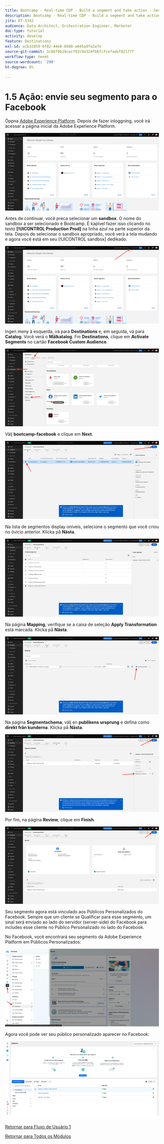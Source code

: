 ```yaml
---
title: Bootcamp - Real-time CDP - Build a segment and take action - Send your segment to DV360 - Brazil
description: Bootcamp - Real-time CDP - Build a segment and take action - Send your segment to DV360 - Brazil
jira: KT-5342
audience: Data Architect, Orchestration Engineer, Marketer
doc-type: tutorial
activity: develop
feature: Destinations
exl-id: acb32859-6f82-44e0-8948-a045a9fe2afe
source-git-commit: 3c86f9b19cecf92c9a324fb6fcfcefaebf82177f
workflow-type: tm+mt
source-wordcount: '290'
ht-degree: 0%

---
```


# 1.5 Ação: envie seu segmento para o Facebook

Öppna [Adobe Experience Platform](https://experience.adobe.com/platform). Depois de fazer inloggning, você irá acessar a página inicial da Adobe Experience Platform.

![Datainmatning](./images/home.png)

Antes de continuar, você preca selecionar um **sandbox**. O nome do sandbox a ser selecionado é Bootcamp. É kapível fazer isso clicando no texto **[!UICONTROL Production Prod]** na linha azul na parte superior da tela. Depois de selecionar o sandbox apropriado, você verá a tela mudando e agora você está em seu [!UICONTROL sandbox] dedikado.

![Datainmatning](./images/sb1.png)

Ingen meny à esquerda, vá para **Destinations** e, em seguida, vá para **Catalog**. Você verá o **Målkatalog**. Fm **Destinations**, clique em **Activate Segments** no cartão **Facebook Custom Audience**.

![RTCDP](./images/rtcdpgoogleseg.png)

Välj **bootcamp-facebook** e clique em **Next**.

![RTCDP](./images/rtcdpcreatedest2.png)

Na lista de segmentos display oníveis, selecione o segmento que você criou no övício anterior. Klicka på **Nästa**.

![RTCDP](./images/rtcdpcreatedest3.png)

Na página **Mapping**, verifique se a caixa de seleção **Apply Transformation** está marcada. Klicka på **Nästa**.

![RTCDP](./images/rtcdpcreatedest4a.png)

Na página **Segmentschema**, välj en **publikens ursprung** e defina como **direkt från kunderna**. Klicka på **Nästa**.

![RTCDP](./images/rtcdpcreatedest4.png)

Por fim, na página **Review**, clique em **Finish**.

![RTCDP](./images/rtcdpcreatedest5.png)

Seu segmento agora está vinculado aos Públicos Personalizados do Facebook. Sempre que um cliente se Qualificar para esse segmento, um sinal será enviado ao lado do servidor (server-side) do Facebook para includes esse cliente no Público Personalizado no lado do Facebook.

No Facebook, você encontrará seu segmento da Adobe Experience Platform em Públicos Personalizados:

![RTCDP](./images/rtcdpcreatedest5b.png)

Agora você pode ver seu público personalizado aparecer no Facebook:

![RTCDP](./images/rtcdpcreatedest5a.png)

[Retornar para Fluxo de Usuário 1](./uc1.md)

[Retornar para Todos os Módulos](../../overview.md)
